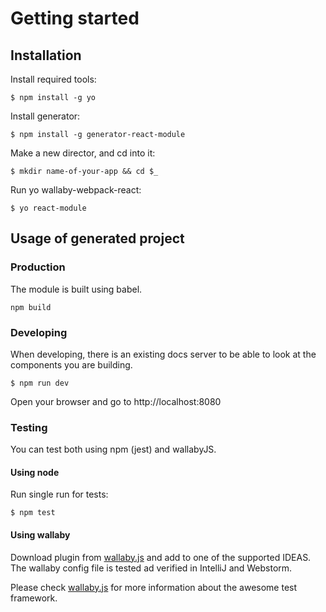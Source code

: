 # Getting started

## Installation

Install required tools:

```$ npm install -g yo```

Install generator:

```$ npm install -g generator-react-module```

Make a new director, and cd into it:

```$ mkdir name-of-your-app && cd $_```

Run yo wallaby-webpack-react:

```$ yo react-module```

## Usage of generated project

### Production

The module is built using babel.

  ```npm build```

### Developing

When developing, there is an existing docs server to be able to look at the components you are building.
 
 ```$ npm run dev```

Open your browser and go to http://localhost:8080

### Testing

You can test both using npm (jest) and wallabyJS. 

#### Using node

Run single run for tests:

```$ npm test```

#### Using wallaby

Download plugin from [wallaby.js](http://www.wallabyjs.com) and add to one of the supported IDEAS.
The wallaby config file is tested ad verified in IntelliJ and Webstorm.

Please check [wallaby.js](http://www.wallabyjs.com) for more information about the awesome test framework.
